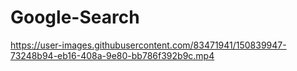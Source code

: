# Google-Search
 


https://user-images.githubusercontent.com/83471941/150839947-73248b94-eb16-408a-9e80-bb786f392b9c.mp4


